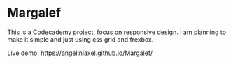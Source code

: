 # Margalef

This is a Codecademy project, focus on responsive design.
I am planning to make it simple and just using css grid and frexbox.

Live demo: https://angeliniaxel.github.io/Margalef/
